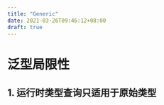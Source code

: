 ```yaml
---
title: "Generic"
date: 2021-03-26T09:46:12+08:00
draft: true
---
```

# 泛型局限性
## 1. 运行时类型查询只适用于原始类型
  
